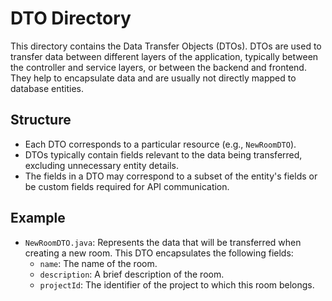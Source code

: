 # DTO Directory

This directory contains the Data Transfer Objects (DTOs). DTOs are used to transfer data between different layers of the application, typically between the controller and service layers, or between the backend and frontend. They help to encapsulate data and are usually not directly mapped to database entities.

## Structure

- Each DTO corresponds to a particular resource (e.g., `NewRoomDTO`).
- DTOs typically contain fields relevant to the data being transferred, excluding unnecessary entity details.
- The fields in a DTO may correspond to a subset of the entity's fields or be custom fields required for API communication.

## Example

- `NewRoomDTO.java`: Represents the data that will be transferred when creating a new room. This DTO encapsulates the following fields:
  - `name`: The name of the room.
  - `description`: A brief description of the room.
  - `projectId`: The identifier of the project to which this room belongs.